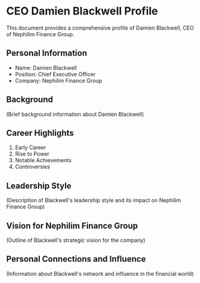 # CEO Damien Blackwell Profile

This document provides a comprehensive profile of Damien Blackwell, CEO of Nephilim Finance Group.

## Personal Information

- Name: Damien Blackwell
- Position: Chief Executive Officer
- Company: Nephilim Finance Group

## Background

(Brief background information about Damien Blackwell)

## Career Highlights

1. Early Career
2. Rise to Power
3. Notable Achievements
4. Controversies

## Leadership Style

(Description of Blackwell's leadership style and its impact on Nephilim Finance Group)

## Vision for Nephilim Finance Group

(Outline of Blackwell's strategic vision for the company)

## Personal Connections and Influence

(Information about Blackwell's network and influence in the financial world)